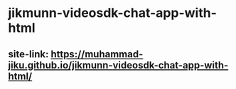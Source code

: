 # jikmunn-videosdk-chat-app-with-html
## site-link: https://muhammad-jiku.github.io/jikmunn-videosdk-chat-app-with-html/